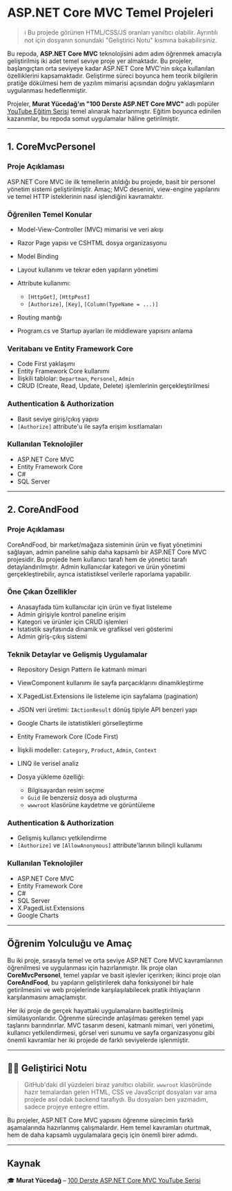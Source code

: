 # ASP.NET Core MVC Temel Projeleri

> ℹ️ Bu projede görünen HTML/CSS/JS oranları yanıltıcı olabilir. Ayrıntılı not için dosyanın sonundaki \"Geliştirici Notu\" kısmına bakabilirsiniz.

Bu repoda, **ASP.NET Core MVC** teknolojisini adım adım öğrenmek amacıyla geliştirilmiş iki adet temel seviye proje yer almaktadır. Bu projeler, başlangıçtan orta seviyeye kadar ASP.NET Core MVC'nin sıkça kullanılan özelliklerini kapsamaktadır. Geliştirme süreci boyunca hem teorik bilgilerin pratiğe dökülmesi hem de yazılım mimarisi açısından doğru yaklaşımların uygulanması hedeflenmiştir.

Projeler, **Murat Yücedağ'ın "100 Derste ASP.NET Core MVC"** adlı popüler [YouTube Eğitim Serisi](https://youtube.com/playlist?list=PLKnjBHu2xXNOld1njNVQ5fk0e12oqiWc8&si=EI6iLpfe-yfMRjYu) temel alınarak hazırlanmıştır. Eğitim boyunca edinilen kazanımlar, bu repoda somut uygulamalar hâline getirilmiştir.

---

## 1. CoreMvcPersonel

### Proje Açıklaması

ASP.NET Core MVC ile ilk temellerin atıldığı bu projede, basit bir personel yönetim sistemi geliştirilmiştir. Amaç; MVC desenini, view-engine yapılarını ve temel HTTP isteklerinin nasıl işlendiğini kavramaktır.

### Öğrenilen Temel Konular

* Model-View-Controller (MVC) mimarisi ve veri akışı
* Razor Page yapısı ve CSHTML dosya organizasyonu
* Model Binding
* Layout kullanımı ve tekrar eden yapıların yönetimi
* Attribute kullanımı:

  * `[HttpGet]`, `[HttpPost]`
  * `[Authorize]`, `[Key]`, `[Column(TypeName = ...)]`
* Routing mantığı
* Program.cs ve Startup ayarları ile middleware yapısını anlama

### Veritabanı ve Entity Framework Core

* Code First yaklaşımı
* Entity Framework Core kullanımı
* İlişkili tablolar: `Departman`, `Personel`, `Admin`
* CRUD (Create, Read, Update, Delete) işlemlerinin gerçekleştirilmesi

### Authentication & Authorization

* Basit seviye giriş/çıkış yapısı
* `[Authorize]` attribute'u ile sayfa erişim kısıtlamaları

### Kullanılan Teknolojiler

* ASP.NET Core MVC
* Entity Framework Core
* C#
* SQL Server

---

## 2. CoreAndFood

### Proje Açıklaması

CoreAndFood, bir market/mağaza sisteminin ürün ve fiyat yönetimini sağlayan, admin paneline sahip daha kapsamlı bir ASP.NET Core MVC projesidir. Bu projede hem kullanıcı tarafı hem de yönetici tarafı detaylandırılmıştır. Admin kullanıcılar kategori ve ürün yönetimi gerçekleştirebilir, ayrıca istatistiksel verilerle raporlama yapabilir.

### Öne Çıkan Özellikler

* Anasayfada tüm kullanıcılar için ürün ve fiyat listeleme
* Admin girişiyle kontrol paneline erişim
* Kategori ve ürünler için CRUD işlemleri
* İstatistik sayfasında dinamik ve grafiksel veri gösterimi
* Admin giriş-çıkış sistemi

### Teknik Detaylar ve Gelişmiş Uygulamalar

* Repository Design Pattern ile katmanlı mimari
* ViewComponent kullanımı ile sayfa parçacıklarını dinamikleştirme
* X.PagedList.Extensions ile listeleme için sayfalama (pagination)
* JSON veri üretimi: `IActionResult` dönüş tipiyle API benzeri yapı
* Google Charts ile istatistikleri görselleştirme
* Entity Framework Core (Code First)
* İlişkili modeller: `Category`, `Product`, `Admin`, `Context`
* LINQ ile verisel analiz
* Dosya yükleme özelliği:

  * Bilgisayardan resim seçme
  * `Guid` ile benzersiz dosya adı oluşturma
  * `wwwroot` klasörüne kaydetme ve görüntüleme

### Authentication & Authorization

* Gelişmiş kullanıcı yetkilendirme
* `[Authorize]` ve `[AllowAnonymous]` attribute'larının bilinçli kullanımı

### Kullanılan Teknolojiler

* ASP.NET Core MVC
* Entity Framework Core
* C#
* SQL Server
* X.PagedList.Extensions
* Google Charts

---

## Öğrenim Yolculuğu ve Amaç

Bu iki proje, sırasıyla temel ve orta seviye ASP.NET Core MVC kavramlarının öğrenilmesi ve uygulanması için hazırlanmıştır. İlk proje olan **CoreMvcPersonel**, temel yapılar ve basit işlevler içerirken; ikinci proje olan **CoreAndFood**, bu yapıların geliştirilerek daha fonksiyonel bir hale getirilmesini ve web projelerinde karşılaşılabilecek pratik ihtiyaçların karşılanmasını amaçlamıştır.

Her iki proje de gerçek hayattaki uygulamaların basitleştirilmiş simülasyonlarıdır. Öğrenme sürecinde anlaşılması gereken temel yapı taşlarını barındırırlar. MVC tasarım deseni, katmanlı mimari, veri yönetimi, kullanıcı yetkilendirmesi, görsel veri sunumu ve sayfa organizasyonu gibi önemli kavramlar her iki projede de farklı seviyelerde işlenmiştir.

---

## 👨‍💻 Geliştirici Notu

> GitHub'daki dil yüzdeleri biraz yanıltıcı olabilir. `wwwroot` klasöründe hazır temalardan gelen HTML, CSS ve JavaScript dosyaları var ama projede asıl odak backend tarafıydı. Bu dosyaları ben yazmadım, sadece projeye entegre ettim.

Bu projeler, ASP.NET Core MVC yapısını öğrenme sürecimin farklı aşamalarında hazırlanmış çalışmalardır. Hem temel kavramları oturtmak, hem de daha kapsamlı uygulamalara geçiş için önemli birer adımdı.

---

## Kaynak

🎓 **Murat Yücedağ** – [100 Derste ASP.NET Core MVC YouTube Serisi](https://youtube.com/playlist?list=PLKnjBHu2xXNOld1njNVQ5fk0e12oqiWc8&si=EI6iLpfe-yfMRjYu)

